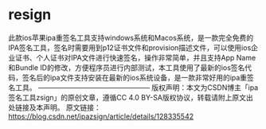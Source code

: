 # resign
此款ios苹果ipa重签名工具支持windows系统和Macos系统，是一款完全免费的IPA签名工具，签名时需要用到p12证书文件和provision描述文件，可以使用ios企业证书、个人证书对IPA文件进行快速签名，操作非常简单，并且支持App Name和Bundle ID的修改，方便程序员进行内部测试，本工具使用了最新的ios签名代码，签名后的ipa文件支持安装在最新的ios系统设备，是一款非常好用的ipa重签名工具。
————————————————
版权声明：本文为CSDN博主「ipa签名工具zsign」的原创文章，遵循CC 4.0 BY-SA版权协议，转载请附上原文出处链接及本声明。
原文链接：https://blog.csdn.net/ipazsign/article/details/128335542
